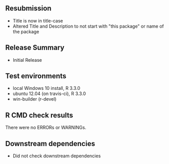 ## Resubmission

* Title is now in title-case
* Altered Title and Description to not
  start with "this package" or name of the 
  package

## Release Summary
* Initial Release

## Test environments
* local Windows 10 install, R 3.3.0
* ubuntu 12.04 (on travis-ci), R 3.3.0
* win-builder (r-devel)

## R CMD check results
There were no ERRORs or WARNINGs.

## Downstream dependencies
*  Did not check downstream dependencies
